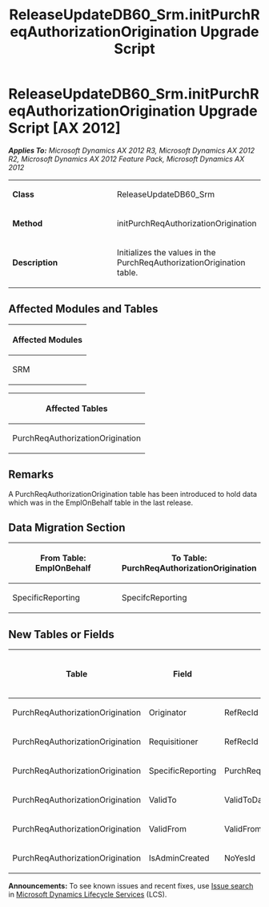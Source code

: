 ﻿---
title: ReleaseUpdateDB60_Srm.initPurchReqAuthorizationOrigination Upgrade Script
TOCTitle: ReleaseUpdateDB60_Srm.initPurchReqAuthorizationOrigination Upgrade Script
ms:assetid: e1807fdb-5951-55ce-6eaa-176dfd97747c
ms:mtpsurl: https://msdn.microsoft.com/en-us/library/JJ737300(v=AX.60)
ms:contentKeyID: 49711742
ms.date: 05/18/2015
mtps_version: v=AX.60
---

# ReleaseUpdateDB60\_Srm.initPurchReqAuthorizationOrigination Upgrade Script [AX 2012]


_**Applies To:** Microsoft Dynamics AX 2012 R3, Microsoft Dynamics AX 2012 R2, Microsoft Dynamics AX 2012 Feature Pack, Microsoft Dynamics AX 2012_

<table>
<colgroup>
<col style="width: 50%" />
<col style="width: 50%" />
</colgroup>
<tbody>
<tr class="odd">
<td><p><strong>Class</strong></p></td>
<td><p>ReleaseUpdateDB60_Srm</p></td>
</tr>
<tr class="even">
<td><p><strong>Method</strong></p></td>
<td><p>initPurchReqAuthorizationOrigination</p></td>
</tr>
<tr class="odd">
<td><p><strong>Description</strong></p></td>
<td><p>Initializes the values in the PurchReqAuthorizationOrigination table.</p></td>
</tr>
</tbody>
</table>


## Affected Modules and Tables

<table>
<colgroup>
<col style="width: 100%" />
</colgroup>
<thead>
<tr class="header">
<th><p>Affected Modules</p></th>
</tr>
</thead>
<tbody>
<tr class="odd">
<td><p>SRM</p></td>
</tr>
</tbody>
</table>


<table>
<colgroup>
<col style="width: 100%" />
</colgroup>
<thead>
<tr class="header">
<th><p>Affected Tables</p></th>
</tr>
</thead>
<tbody>
<tr class="odd">
<td><p>PurchReqAuthorizationOrigination</p></td>
</tr>
</tbody>
</table>


## Remarks

A PurchReqAuthorizationOrigination table has been introduced to hold data which was in the EmplOnBehalf table in the last release.

## Data Migration Section

<table>
<colgroup>
<col style="width: 50%" />
<col style="width: 50%" />
</colgroup>
<thead>
<tr class="header">
<th><p>From Table: EmplOnBehalf</p></th>
<th><p>To Table: PurchReqAuthorizationOrigination</p></th>
</tr>
</thead>
<tbody>
<tr class="odd">
<td><p>SpecificReporting</p></td>
<td><p>SpecifcReporting</p></td>
</tr>
</tbody>
</table>


## New Tables or Fields

<table>
<colgroup>
<col style="width: 33%" />
<col style="width: 33%" />
<col style="width: 33%" />
</colgroup>
<thead>
<tr class="header">
<th><p>Table</p></th>
<th><p>Field</p></th>
<th><p>Extended Data Type</p>
<p>-or- Base Enum</p></th>
</tr>
</thead>
<tbody>
<tr class="odd">
<td><p>PurchReqAuthorizationOrigination</p></td>
<td><p>Originator</p></td>
<td><p>RefRecId</p></td>
</tr>
<tr class="even">
<td><p>PurchReqAuthorizationOrigination</p></td>
<td><p>Requisitioner</p></td>
<td><p>RefRecId</p></td>
</tr>
<tr class="odd">
<td><p>PurchReqAuthorizationOrigination</p></td>
<td><p>SpecificReporting</p></td>
<td><p>PurchReqAuthorizationSpecificReporting</p></td>
</tr>
<tr class="even">
<td><p>PurchReqAuthorizationOrigination</p></td>
<td><p>ValidTo</p></td>
<td><p>ValidToDate</p></td>
</tr>
<tr class="odd">
<td><p>PurchReqAuthorizationOrigination</p></td>
<td><p>ValidFrom</p></td>
<td><p>ValidFromDate</p></td>
</tr>
<tr class="even">
<td><p>PurchReqAuthorizationOrigination</p></td>
<td><p>IsAdminCreated</p></td>
<td><p>NoYesId</p></td>
</tr>
</tbody>
</table>

  
**Announcements:** To see known issues and recent fixes, use [Issue search](http://go.microsoft.com/fwlink/?linkid=389258) in [Microsoft Dynamics Lifecycle Services](http://go.microsoft.com/fwlink/?linkid=306505) (LCS).

